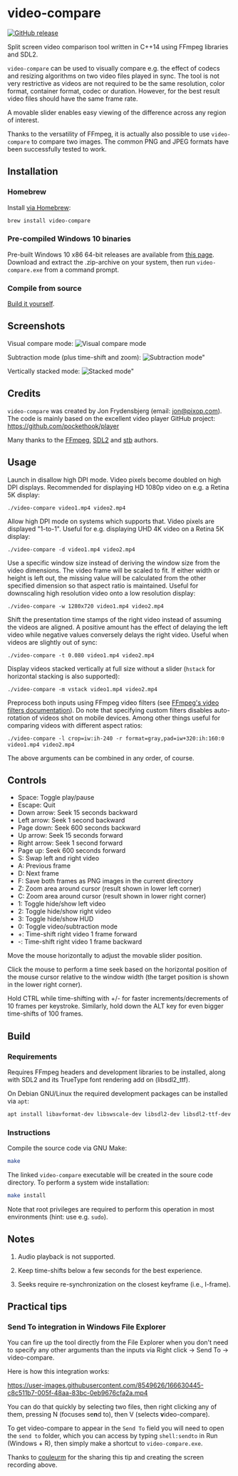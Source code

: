 # video-compare

[![GitHub release](https://img.shields.io/github/release/pixop/video-compare)](https://github.com/pixop/video-compare/releases)

Split screen video comparison tool written in C++14 using FFmpeg libraries and SDL2.

`video-compare` can be used to visually compare e.g. the effect of codecs and resizing algorithms on
two video files played in sync. The tool is not very restrictive as videos are not required to be the
same resolution, color format, container format, codec or duration. However, for the best result video
files should have the same frame rate.

A movable slider enables easy viewing of the difference across any region of interest.

Thanks to the versatility of FFmpeg, it is actually also possible to use `video-compare` to compare
two images. The common PNG and JPEG formats have been successfully tested to work.

## Installation

### Homebrew

Install [via Homebrew](https://formulae.brew.sh/formula/video-compare):

```sh
brew install video-compare
```

### Pre-compiled Windows 10 binaries

Pre-built Windows 10 x86 64-bit releases are available from [this page](https://github.com/pixop/video-compare/releases).
Download and extract the .zip-archive on your system, then run `video-compare.exe` from a command prompt.

### Compile from source

[Build it yourself](#build).

## Screenshots

Visual compare mode:
![Visual compare mode](screenshot_1.jpg?raw=true)

Subtraction mode (plus time-shift and zoom):
![Subtraction mode"](screenshot_2.jpg?raw=true)

Vertically stacked mode:
![Stacked mode"](screenshot_3.jpg?raw=true)

## Credits

`video-compare` was created by Jon Frydensbjerg (email: jon@pixop.com). The code is mainly based on
the excellent video player GitHub project: https://github.com/pockethook/player

Many thanks to the [FFmpeg](https://github.com/FFmpeg/FFmpeg), [SDL2](https://github.com/libsdl-org/SDL) and
[stb](https://github.com/nothings/stb) authors.

## Usage

Launch in disallow high DPI mode. Video pixels become doubled on high DPI displays. Recommended
for displaying HD 1080p video on e.g. a Retina 5K display:

    ./video-compare video1.mp4 video2.mp4

Allow high DPI mode on systems which supports that. Video pixels are displayed "1-to-1". Useful
for e.g. displaying UHD 4K video on a Retina 5K display:

    ./video-compare -d video1.mp4 video2.mp4

Use a specific window size instead of deriving the window size from the video dimensions. The video
frame will be scaled to fit. If either width or height is left out, the missing value will be calculated
from the other specified dimension so that aspect ratio is maintained. Useful for downscaling high resolution
video onto a low resolution display:

    ./video-compare -w 1280x720 video1.mp4 video2.mp4

Shift the presentation time stamps of the right video instead of assuming the videos are aligned. A
positive amount has the effect of delaying the left video while negative values conversely delays the
right video. Useful when videos are slightly out of sync:

    ./video-compare -t 0.080 video1.mp4 video2.mp4

Display videos stacked vertically at full size without a slider (`hstack` for horizontal stacking is
also supported):

    ./video-compare -m vstack video1.mp4 video2.mp4

Preprocess both inputs using FFmpeg video filters (see [FFmpeg's video filters documentation](https://ffmpeg.org/ffmpeg-filters.html#Video-Filters)).
Do note that specifying custom filters disables auto-rotation of videos shot on mobile devices.
Among other things useful for comparing videos with different aspect ratios:

    ./video-compare -l crop=iw:ih-240 -r format=gray,pad=iw+320:ih:160:0 video1.mp4 video2.mp4

The above arguments can be combined in any order, of course.

## Controls

- Space: Toggle play/pause
- Escape: Quit
- Down arrow: Seek 15 seconds backward
- Left arrow: Seek 1 second backward
- Page down: Seek 600 seconds backward
- Up arrow: Seek 15 seconds forward
- Right arrow: Seek 1 second forward
- Page up: Seek 600 seconds forward
- S: Swap left and right video
- A: Previous frame
- D: Next frame
- F: Save both frames as PNG images in the current directory
- Z: Zoom area around cursor (result shown in lower left corner)
- C: Zoom area around cursor (result shown in lower right corner)
- 1: Toggle hide/show left video
- 2: Toggle hide/show right video
- 3: Toggle hide/show HUD
- 0: Toggle video/subtraction mode
- +: Time-shift right video 1 frame forward
- -: Time-shift right video 1 frame backward

Move the mouse horizontally to adjust the movable slider position.

Click the mouse to perform a time seek based on the horizontal position of the mouse cursor
relative to the window width (the target position is shown in the lower right corner).

Hold CTRL while time-shifting with +/- for faster increments/decrements of 10 frames per
keystroke. Similarly, hold down the ALT key for even bigger time-shifts of 100 frames.

## Build

### Requirements

Requires FFmpeg headers and development libraries to be installed, along with SDL2 and its
TrueType font rendering add on (libsdl2_ttf).

On Debian GNU/Linux the required development packages can be installed via `apt`:

```sh
apt install libavformat-dev libswscale-dev libsdl2-dev libsdl2-ttf-dev
```

### Instructions

Compile the source code via GNU Make:

```sh
make
```

The linked `video-compare` executable will be created in the soure code directory. To perform a system wide installation:

```sh
make install
```

Note that root privileges are required to perform this operation in most environments (hint: use e.g. `sudo`).

## Notes

1. Audio playback is not supported.

2. Keep time-shifts below a few seconds for the best experience.

3. Seeks require re-synchronization on the closest keyframe (i.e., I-frame).

## Practical tips

### Send To integration in Windows File Explorer

You can fire up the tool directly from the File Explorer when you don't need to specify
any other arguments than the inputs via Right click -> Send To -> video-compare.

Here is how this integration works:

https://user-images.githubusercontent.com/8549626/166630445-c8c511b7-005f-48aa-83bc-0eb9676cfa2a.mp4

You can do that quickly by selecting two files, then right clicking any of them, pressing N (focuses se**n**d to),
then V (selects **v**ideo-compare).

To get video-compare to appear in the `Send To` field you will need to open the `send to` folder, which
you can access by typing `shell:sendto` in Run (Windows + R), then simply make a shortcut to `video-compare.exe`.

Thanks to [couleurm](https://github.com/couleurm) for the sharing this tip and creating the screen recording above.
